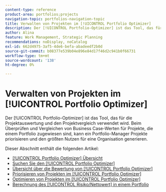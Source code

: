 ```yaml
---
content-type: reference
product-area: portfolios;projects
navigation-topic: portfolios-navigation-topic
title: Verwalten von Projekten im [!UICONTROL Portfolio Optimizer]
description: Der [!UICONTROL Portfolio-Optimizer] ist das Tool, das für die Projektauswertung und den Projektvergleich verwendet wird. Beim Überprüfen und Vergleichen von Business Case-Werten für Projekte, die einem Portfolio zugewiesen sind, kann ein Portfolio-Manager Projekte priorisieren und den größten Nutzen für eine Organisation generieren.
author: Alina
feature: Work Management, Strategic Planning
recommendations: noDisplay, noCatalog
exl-id: 662d4975-3af5-4de6-befa-abadeedf2b0d
source-git-commit: b08377e539b04e896e84d17f46d2c941b0f66731
workflow-type: tm+mt
source-wordcount: '138'
ht-degree: 0%

---
```


# Verwalten von Projekten im [!UICONTROL Portfolio Optimizer]

Der [!UICONTROL Portfolio-Optimizer] ist das Tool, das für die Projektauswertung und den Projektvergleich verwendet wird. Beim Überprüfen und Vergleichen von Business Case-Werten für Projekte, die einem Portfolio zugewiesen sind, kann ein Portfolio-Manager Projekte priorisieren und den größten Nutzen für eine Organisation generieren.

Dieser Abschnitt enthält die folgenden Artikel:

* [[!UICONTROL Portfolio Optimizer] Übersicht](../../../manage-work/portfolios/portfolio-optimizer/portfolio-optimizer-overview.md)
* [Suchen Sie den [!UICONTROL Portfolio Optimizer]](../../../manage-work/portfolios/portfolio-optimizer/locate-portfolio-optimizer.md)
* [Übersicht über die Bewertung von [!UICONTROL Portfolio Optimizer]](../../../manage-work/portfolios/portfolio-optimizer/portfolio-optimizer-score.md)
* [Priorisieren von Projekten im [!UICONTROL Portfolio Optimizer]](../../../manage-work/portfolios/portfolio-optimizer/prioritize-projects-in-portfolio-optimizer.md)
* [Optimieren von Projekten im [!UICONTROL Portfolio Optimizer]](../../../manage-work/portfolios/portfolio-optimizer/optimize-projects-in-portfolio-optimizer.md)
* [Berechnung des [!UICONTROL Risiko/Nettowert] in einem Portfolio](../../../manage-work/portfolios/portfolio-optimizer/calculate-risk-to-net-value-in-portfolio.md)
